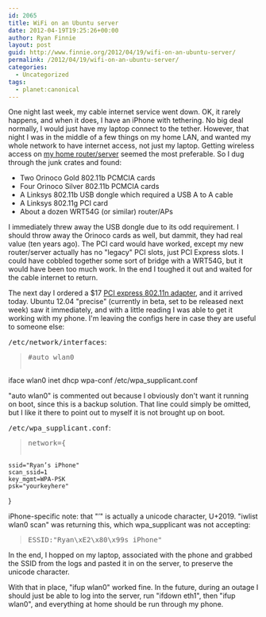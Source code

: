 ```yaml
---
id: 2065
title: WiFi on an Ubuntu server
date: 2012-04-19T19:25:26+00:00
author: Ryan Finnie
layout: post
guid: http://www.finnie.org/2012/04/19/wifi-on-an-ubuntu-server/
permalink: /2012/04/19/wifi-on-an-ubuntu-server/
categories:
  - Uncategorized
tags:
  - planet:canonical
---
```

One night last week, my cable internet service went down. OK, it rarely happens, and when it does, I have an iPhone with tethering. No big deal normally, I would just have my laptop connect to the tether. However, that night I was in the middle of a few things on my home LAN, and wanted my whole network to have internet access, not just my laptop. Getting wireless access on [my home router/server](http://www.finnie.org/2012/03/09/new-home-server/) seemed the most preferable. So I dug through the junk crates and found:

  * Two Orinoco Gold 802.11b PCMCIA cards
  * Four Orinoco Silver 802.11b PCMCIA cards
  * A Linksys 802.11b USB dongle which required a USB A to A cable
  * A Linksys 802.11g PCI card
  * About a dozen WRT54G (or similar) router/APs

I immediately threw away the USB dongle due to its odd requirement. I should throw away the Orinoco cards as well, but dammit, they had real value (ten years ago). The PCI card would have worked, except my new router/server actually has no "legacy" PCI slots, just PCI Express slots. I could have cobbled together some sort of bridge with a WRT54G, but it would have been too much work. In the end I toughed it out and waited for the cable internet to return.

The next day I ordered a $17 [PCI express 802.11n adapter](http://www.newegg.com/Product/Product.aspx?Item=N82E16833166063), and it arrived today. Ubuntu 12.04 "precise" (currently in beta, set to be released next week) saw it immediately, and with a little reading I was able to get it working with my phone. I'm leaving the configs here in case they are useful to someone else:

<tt>/etc/network/interfaces</tt>:

> <pre>#auto wlan0
iface wlan0 inet dhcp
    wpa-conf /etc/wpa_supplicant.conf</pre>

"auto wlan0" is commented out because I obviously don't want it running on boot, since this is a backup solution. That line could simply be omitted, but I like it there to point out to myself it is not brought up on boot.

<tt>/etc/wpa_supplicant.conf</tt>:

> <pre>network={
    ssid="Ryan’s iPhone"
    scan_ssid=1
    key_mgmt=WPA-PSK
    psk="yourkeyhere"
}</pre>

iPhone-specific note: that "’" is actually a unicode character, U+2019. "iwlist wlan0 scan" was returning this, which wpa_supplicant was not accepting:

> <pre>ESSID:"Ryan\xE2\x80\x99s iPhone"</pre>

In the end, I hopped on my laptop, associated with the phone and grabbed the SSID from the logs and pasted it in on the server, to preserve the unicode character.

With that in place, "ifup wlan0" worked fine. In the future, during an outage I should just be able to log into the server, run "ifdown eth1", then "ifup wlan0", and everything at home should be run through my phone.
